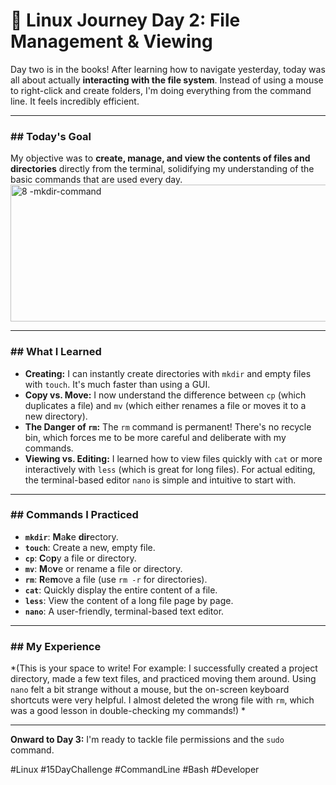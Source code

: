 # 🐧 Linux Journey Day 2: File Management & Viewing

Day two is in the books! After learning how to navigate yesterday, today was all about actually **interacting with the file system**. Instead of using a mouse to right-click and create folders, I'm doing everything from the command line. It feels incredibly efficient.

---

### ## Today's Goal
My objective was to **create, manage, and view the contents of files and directories** directly from the terminal, solidifying my understanding of the basic commands that are used every day.
<img width="825" height="219" alt="8 -mkdir-command" src="https://github.com/user-attachments/assets/2fea6c30-491c-4d58-a9d8-ddd588a42ba9" />

---

### ## What I Learned
- **Creating:** I can instantly create directories with `mkdir` and empty files with `touch`. It's much faster than using a GUI.
- **Copy vs. Move:** I now understand the difference between `cp` (which duplicates a file) and `mv` (which either renames a file or moves it to a new directory).
- **The Danger of `rm`:** The `rm` command is permanent! There's no recycle bin, which forces me to be more careful and deliberate with my commands.
- **Viewing vs. Editing:** I learned how to view files quickly with `cat` or more interactively with `less` (which is great for long files). For actual editing, the terminal-based editor `nano` is simple and intuitive to start with.



---

### ## Commands I Practiced
- **`mkdir`**: **M**a**k**e **dir**ectory.
- **`touch`**: Create a new, empty file.
- **`cp`**: **C**o**p**y a file or directory.
- **`mv`**: **M**o**v**e or rename a file or directory.
- **`rm`**: **R**e**m**ove a file (use `rm -r` for directories).
- **`cat`**: Quickly display the entire content of a file.
- **`less`**: View the content of a long file page by page.
- **`nano`**: A user-friendly, terminal-based text editor.

---

### ## My Experience
*(This is your space to write! For example: I successfully created a project directory, made a few text files, and practiced moving them around. Using `nano` felt a bit strange without a mouse, but the on-screen keyboard shortcuts were very helpful. I almost deleted the wrong file with `rm`, which was a good lesson in double-checking my commands!) *

---

**Onward to Day 3:** I'm ready to tackle file permissions and the `sudo` command.

#Linux #15DayChallenge #CommandLine #Bash #Developer
